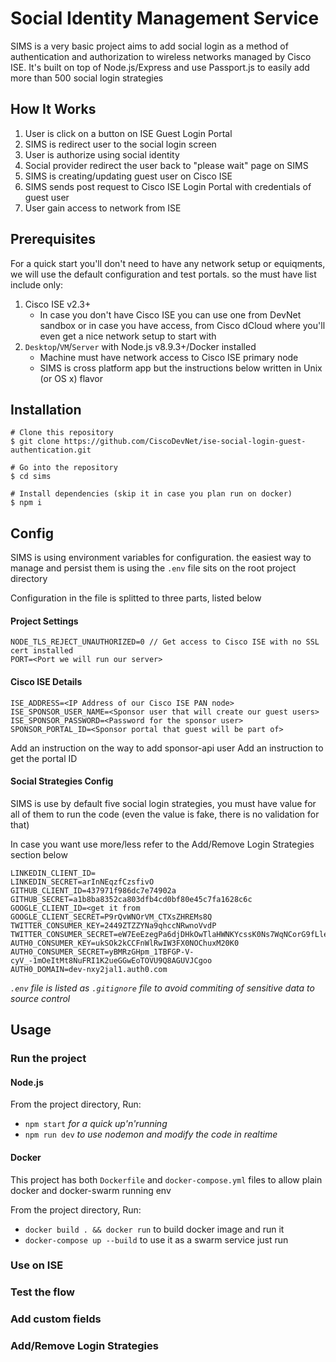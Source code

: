 # Social Identity Management Service
 SIMS is a very basic project aims to add social login as a method of authentication and authorization to wireless networks managed by Cisco ISE. It's built on top of Node.js/Express and use Passport.js to easily add more than 500 social login strategies
## How It Works
1. User is click on a button on ISE Guest Login Portal
2. SIMS is redirect user to the social login screen
3. User is authorize using social identity
4. Social provider redirect the user back to "please wait" page on SIMS
6. SIMS is creating/updating guest user on Cisco ISE
7. SIMS sends post request to Cisco ISE Login Portal with credentials of guest user
8. User gain access to network from ISE
## Prerequisites
For a quick start you'll don't need to have any network setup or equiqments, we will use the default configuration and test portals. so the must have list include only:
1. Cisco ISE v2.3+
    * In case you don't have Cisco ISE you can use one from DevNet sandbox or in case you have access, from Cisco dCloud where you'll even get a nice network setup to start with
2. `Desktop`/`VM`/`Server` with Node.js v8.9.3+/Docker installed
    * Machine must have network access to Cisco ISE primary node
    * SIMS is cross platform app but the instructions below written in Unix (or OS x) flavor
## Installation
```
# Clone this repository
$ git clone https://github.com/CiscoDevNet/ise-social-login-guest-authentication.git

# Go into the repository
$ cd sims

# Install dependencies (skip it in case you plan run on docker)
$ npm i
```
## Config
SIMS is using environment variables for configuration. the easiest way to manage and persist them is using the `.env` file sits on the root project directory

Configuration in the file is splitted to three parts, listed below
#### Project Settings
```
NODE_TLS_REJECT_UNAUTHORIZED=0 // Get access to Cisco ISE with no SSL cert installed
PORT=<Port we will run our server>
```
#### Cisco ISE Details
```
ISE_ADDRESS=<IP Address of our Cisco ISE PAN node>
ISE_SPONSOR_USER_NAME=<Sponsor user that will create our guest users>
ISE_SPONSOR_PASSWORD=<Password for the sponsor user>
SPONSOR_PORTAL_ID=<Sponsor portal that guest will be part of>
```
Add an instruction on the way to add sponsor-api user
Add an instruction to get the portal ID
#### Social Strategies Config
SIMS is use by default five social login strategies, you must have value for all of them to run the code (even the value is fake, there is no validation for that)

In case you want use more/less refer to the Add/Remove Login Strategies section below
```
LINKEDIN_CLIENT_ID=
LINKEDIN_SECRET=arInNEqzfCzsfivO
GITHUB_CLIENT_ID=437971f986dc7e74902a
GITHUB_SECRET=a1b8ba8352ca803dfb4cd0bf80e45c7fa1628c6c
GOOGLE_CLIENT_ID=<get it from 
GOOGLE_CLIENT_SECRET=P9rQvWNOrVM_CTXsZHREMs8Q
TWITTER_CONSUMER_KEY=2449ZTZZYNa9qhccNRwnoVvdP
TWITTER_CONSUMER_SECRET=eW7EeEzegPa6djDHkOwTlaHWNKYcssK0Ns7WqNCorG9fLle1rn
AUTH0_CONSUMER_KEY=ukSOk2kCCFnWlRwIW3FX0NOChuxM20K0
AUTH0_CONSUMER_SECRET=yBMRzGHpm_1TBFGP-V-cyV_-1mOeItMt8NuFRI1K2ueGGwEoTOVU9Q8AGUVJCgoo
AUTH0_DOMAIN=dev-nxy2jal1.auth0.com
```

_`.env` file is listed as `.gitignore` file to avoid commiting of sensitive data to source control_


## Usage
### Run the project
#### Node.js
From the project directory, Run:

* `npm start` _for a quick up'n'running_
* `npm run dev` _to use nodemon and modify the code in realtime_

#### Docker
This project has both `Dockerfile` and `docker-compose.yml` files to allow plain docker and docker-swarm running env


From the project directory, Run:

* `docker build . && docker run` to build docker image and run it
* `docker-compose up --build` to use it as a swarm service just run
### Use on ISE
### Test the flow
### Add custom fields
### Add/Remove Login Strategies
